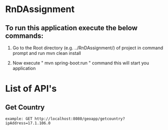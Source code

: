 # RnDAssignment

## To run this application execute the below commands:

1. Go to the Root directory (e.g. ../RnDAssignment/) of project in command prompt and run 
    mvn clean install 

2. Now execute " mvn spring-boot:run " command this will start you application


# List of API's

## Get Country
	
	example: GET http://localhost:8080/geoapp/getcountry?ipAddress=17.1.106.0
